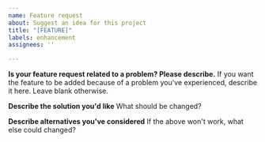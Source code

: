 ```yaml
---
name: Feature request
about: Suggest an idea for this project
title: "[FEATURE]"
labels: enhancement
assignees: ''

---
```


**Is your feature request related to a problem? Please describe.**
If you want the feature to be added because of a problem you've experienced, describe it here. Leave blank otherwise.

**Describe the solution you'd like**
What should be changed?

**Describe alternatives you've considered**
If the above won't work, what else could changed?
